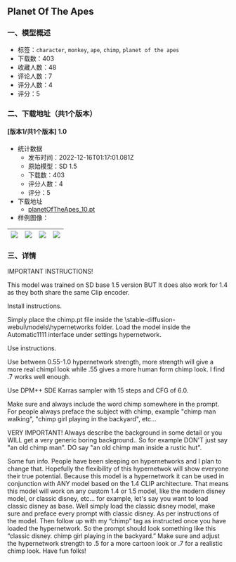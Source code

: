 ## Planet Of The Apes
### 一、模型概述

- 标签：`character`, `monkey`, `ape`, `chimp`, `planet of the apes`
- 下载数：403
- 收藏人数：48
- 评论人数：7
- 评分人数：4
- 评分：5

### 二、下载地址（共1个版本）

#### [版本1/共1个版本] 1.0

- 统计数据
  - 发布时间：2022-12-16T01:17:01.081Z
  - 原始模型：SD 1.5
  - 下载数：403
  - 评分人数：4
  - 评分：5
- 下载地址
  - [planetOfTheApes_10.pt](https://civitai.com/api/download/models/1506)
- 样例图像：

| <img src="https://image.civitai.com/xG1nkqKTMzGDvpLrqFT7WA/5050ee63-4f5e-48b1-8c78-11debbda0700/width=450/13422.jpeg" /> | <img src="https://image.civitai.com/xG1nkqKTMzGDvpLrqFT7WA/699e161e-9ae5-4439-83e6-6887699dcc00/width=450/13441.jpeg" /> | <img src="https://image.civitai.com/xG1nkqKTMzGDvpLrqFT7WA/bb482c6d-1246-4907-b1f9-30378957a400/width=450/13440.jpeg" /> | <img src="https://image.civitai.com/xG1nkqKTMzGDvpLrqFT7WA/bb6863a4-6a2d-4c53-0157-db0491811900/width=450/13439.jpeg" /> |
| ---- | ---- | ---- | ---- |


### 三、详情
<p>IMPORTANT INSTRUCTIONS!</p><p>This model was trained on SD base 1.5 version BUT It does also work for 1.4 as they both share the same Clip encoder.</p><p>Install instructions.</p><p>Simply place the chimp.pt file inside the \stable-diffusion-webui\models\hypernetworks folder. Load the model inside the Automatic1111 interface under settings hypernetwork.</p><p>Use instructions.</p><p>Use between 0.55-1.0 hypernetwork strength, more strength will give a more real chimpl look while .55 gives a more human form chimp look. I find .7 works well enough.</p><p>Use DPM++ SDE Karras sampler with 15 steps and CFG of 6.0.</p><p>Make sure and always include the word chimp somewhere in the prompt. For people always preface the subject with chimp, example "chimp man walking", "chimp girl playing in the backyard", etc...</p><p>VERY IMPORTANT! Always describe the background in some detail or you WILL get a very generic boring background.. So for example DON'T just say "an old chimp man". DO say "an old chimp man inside a rustic hut".</p><p>Some fun info. People have been sleeping on hypernetworks and I plan to change that. Hopefully the flexibility of this hypernetwok will show everyone their true potential. Because this model is a hypernetwork it can be used in conjunction with ANY model based on the 1.4 CLIP architecture. That means this model will work on any custom 1.4 or 1.5 model, like the modern disney model, or classic disney, etc… for example, let's say you want to load classic disney as base. Well simply load the classic disney model, make sure and preface every prompt with classic disney. As per instructions of the model. Then follow up with my “chimp” tag as instructed once you have loaded the hypernetwork. So the prompt should look something like this “classic disney. chimp girl playing in the backyard.” Make sure and adjust the hypernetwork strength to .5 for a more cartoon look or .7 for a realistic chimp look. Have fun folks!</p>